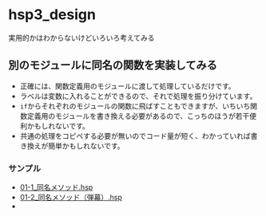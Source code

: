 # hsp3_design
実用的かはわからないけどいろいろ考えてみる

## 別のモジュールに同名の関数を実装してみる
- 正確には、関数定義用のモジュールに渡して処理しているだけです。
- ラベルは変数に入れることができるので、それで処理を振り分けています。
- `if`からそれぞれのモジュールの関数に飛ばすこともできますが、いちいち関数定義用のモジュールを書き換える必要があるので、こっちのほうが若干便利かもしれないです。
- 共通の処理をコピペする必要が無いのでコード量が短く、わかっていれば書き換えが簡単かもしれないです。

### サンプル
- [01-1_同名メソッド.hsp](./01-1_同名メソッド.hsp)
- [01-2_同名メソッド（弾幕）.hsp](./01-2_同名メソッド（弾幕）.hsp)
- 
